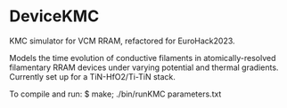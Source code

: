 # DeviceKMC
KMC simulator for VCM RRAM, refactored for EuroHack2023.

Models the time evolution of conductive filaments in atomically-resolved filamentary RRAM devices under varying potential and thermal gradients. Currently set up for a TiN-HfO2/Ti-TiN stack. 

To compile and run: $ make; ./bin/runKMC parameters.txt
